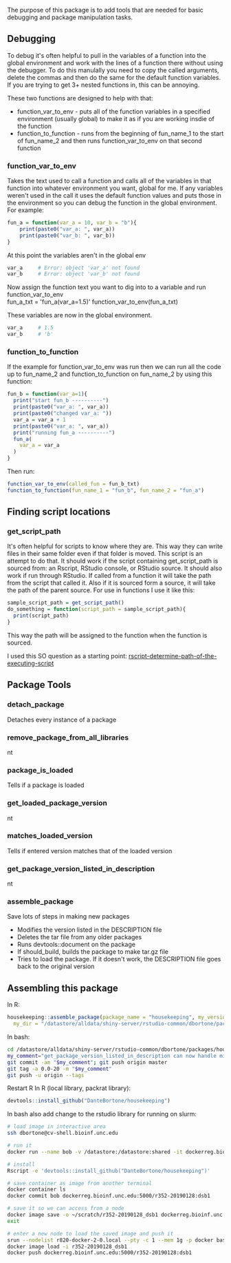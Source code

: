 The purpose of this package is to add tools that are needed for basic debugging and package manipulation tasks.  


## Debugging  
To debug it's often helpful to pull in the variables of a function into the global environment and work with the lines of a function there without using the debugger. To do this manulally you need to copy the called arguments, delete the commas and then do the same for the default function variables. If you are trying to get 3+ nested functions in, this can be annoying.   

These two functions are designed to help with that:  
* function_var_to_env - puts all of the function variables in a specified environment (usually global) to make it as if you are working insdie of the function  
* function_to_function - runs from the beginning of fun_name_1 to the start of fun_name_2 and then runs function_var_to_env on that second function  

### function_var_to_env  
Takes the text used to call a function and calls all of the variables in that function into whatever environment you want, global for me.  If any variables weren't used in the call it uses the default function values and puts those in the environment so you can debug the function in the global environment. For example:  
  
``` r
fun_a = function(var_a = 10, var_b = "b"){
    print(paste0("var_a: ", var_a))
    print(paste0("var_b: ", var_b))
}  
```

At this point the variables aren't in the global env
``` r
var_a     # Error: object 'var_a' not found
var_b     # Error: object 'var_b' not found
```

Now assign the function text you want to dig into to a variable and run function_var_to_env  
fun_a_txt = 'fun_a(var_a=1.5)'
function_var_to_env(fun_a_txt)
   
These variables are now in the global environment.
``` r
var_a     # 1.5
var_b     # 'b'
```

### function_to_function  
If the example for function_var_to_env was run then we can run all the code up to fun_name_2 and function_to_function on fun_name_2 by using this function:  
``` r
fun_b = function(var_a=1){
  print("start fun_b ----------")
  print(paste0("var_a: ", var_a))
  print(paste0("changed var_a: "))
  var_a = var_a + 1
  print(paste0("var_a: ", var_a))
  print("running fun_a ----------")
  fun_a(
    var_a = var_a
  )
}
```

Then run:  
``` r
function_var_to_env(called_fun = fun_b_txt)
function_to_function(fun_name_1 = "fun_b", fun_name_2 = "fun_a")
```


## Finding script locations  

### get_script_path  
It's often helpful for scripts to know where they are.  This way they can write files in their same folder even if that folder is moved.  This script is an attempt to do that.  It should work if the script containing get_script_path is sourced from: an Rscript, RStudio console, or RStudio source.  It should also work if run through RStudio.  If called from a function it will take the path from the script that called it.  Also if it is sourced form a source, it will take the path of the parent source.  For use in functions I use it like this:  

``` r
sample_script_path = get_script_path()
do_something = function(script_path = sample_script_path){
  print(script_path)
}
```

This way the path will be assigned to the function when the function is sourced.

I used this SO question as a starting point: [rscript-determine-path-of-the-executing-script](https://stackoverflow.com/questions/1815606/rscript-determine-path-of-the-executing-script)



## Package Tools

### detach_package  
Detaches every instance of a package  


### remove_package_from_all_libraries  
nt  

### package_is_loaded  
Tells if a package is loaded  


### get_loaded_package_version  
nt  


### matches_loaded_version  
Tells if entered version matches that of the loaded version  


### get_package_version_listed_in_description  
nt  


### assemble_package  
Save lots of steps in making new packages  
* Modifies the version listed in the DESCRIPTION file  
* Deletes the tar file from any older packages
* Runs devtools::document on the package
* If should_build, builds the package to make tar.gz file
* Tries to load the package.  If it doesn't work, the DESCRIPTION file goes back to the original version

## Assembling this package
In R:
``` r
housekeeping::assemble_package(package_name = "housekeeping", my_version = "0.0-21",
  my_dir = "/datastore/alldata/shiny-server/rstudio-common/dbortone/packages/housekeeping")
```
In bash:
``` bash
cd /datastore/alldata/shiny-server/rstudio-common/dbortone/packages/housekeeping
my_comment="get_package_version_listed_in_description can now handle missing description file by returning NA."
git commit -am "$my_comment"; git push origin master
git tag -a 0.0-20 -m "$my_comment"
git push -u origin --tags
```
Restart R
In R (local library, packrat library):
``` r
devtools::install_github("DanteBortone/housekeeping")
```
In bash also add change to the rstudio library for running on slurm:
``` bash
# load image in interactive area
ssh dbortone@cv-shell.bioinf.unc.edu 

# run it
docker run --name bob -v /datastore:/datastore:shared -it dockerreg.bioinf.unc.edu:5000/r352-20190128:dsb1

# install
Rscript -e 'devtools::install_github("DanteBortone/housekeeping")'

# save container as image from another terminal
docker container ls
docker commit bob dockerreg.bioinf.unc.edu:5000/r352-20190128:dsb1

# save it so we can access from a node
docker image save -o ~/scratch/r352-20190128_dsb1 dockerreg.bioinf.unc.edu:5000/r352-20190128:dsb1
exit

# enter a new node to load the saved image and push it
srun --nodelist r820-docker-2-0.local --pty -c 1 --mem 1g -p docker bash
docker image load -i r352-20190128_dsb1
docker push dockerreg.bioinf.unc.edu:5000/r352-20190128:dsb1
```


